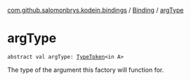 [com.github.salomonbrys.kodein.bindings](../index.md) / [Binding](index.md) / [argType](.)

# argType

`abstract val argType: `[`TypeToken`](../../com.github.salomonbrys.kodein/-type-token/index.md)`<in A>`

The type of the argument this factory will function for.


